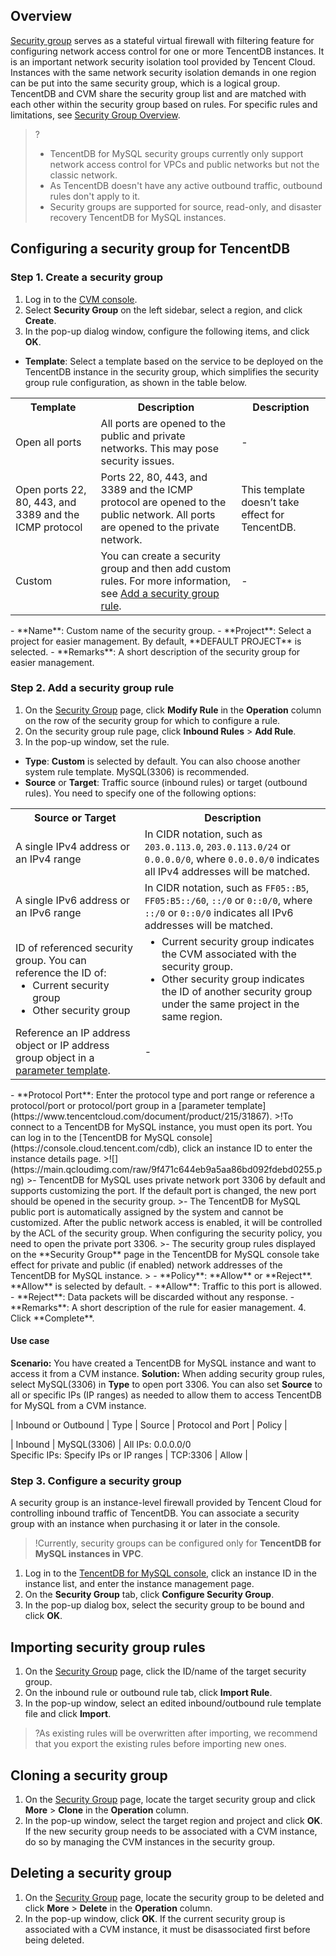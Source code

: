 ## Overview
[Security group](https://www.tencentcloud.com/document/product/213/12452!1a6ac5eebb274e368115220452b0b54e) serves as a stateful virtual firewall with filtering feature for configuring network access control for one or more TencentDB instances. It is an important network security isolation tool provided by Tencent Cloud. Instances with the same network security isolation demands in one region can be put into the same security group, which is a logical group. TencentDB and CVM share the security group list and are matched with each other within the security group based on rules. For specific rules and limitations, see [Security Group Overview](https://intl.cloud.tencent.com/document/product/215/38750).

>?
>- TencentDB for MySQL security groups currently only support network access control for VPCs and public networks but not the classic network.
>- As TencentDB doesn't have any active outbound traffic, outbound rules don't apply to it.
>- Security groups are supported for source, read-only, and disaster recovery TencentDB for MySQL instances.

## Configuring a security group for TencentDB
### Step 1. Create a security group
1. Log in to the [CVM console](https://console.cloud.tencent.com/cvm/securitygroup).
2. Select **Security Group** on the left sidebar, select a region, and click **Create**.
3. In the pop-up dialog window, configure the following items, and click **OK**.
 - **Template**: Select a template based on the service to be deployed on the TencentDB instance in the security group, which simplifies the security group rule configuration, as shown in the table below.
<table>
	<tr><th>Template</th><th>Description</th><th>Description</th></tr>
	<tr><td>Open all ports</td><td>All ports are opened to the public and private networks. This may pose security issues. </td><td>-</td></tr>
	<tr><td>Open ports 22, 80, 443, and 3389 and the ICMP protocol</td><td>Ports 22, 80, 443, and 3389 and the ICMP protocol are opened to the public network. All ports are opened to the private network. </td><td>This template doesn’t take effect for TencentDB. </td></tr>
	<tr><td>Custom</td><td>You can create a security group and then add custom rules. For more information, see <a href="https://intl.cloud.tencent.com/document/product/236/14470">Add a security group rule</a>. </td><td>-</rd></tr>
</table>
 - **Name**: Custom name of the security group.
 - **Project**: Select a project for easier management. By default, **DEFAULT PROJECT** is selected.
 - **Remarks**: A short description of the security group for easier management.

### Step 2. Add a security group rule
1. On the [Security Group](https://console.cloud.tencent.com/cvm/securitygroup) page, click **Modify Rule** in the **Operation** column on the row of the security group for which to configure a rule.
2. On the security group rule page, click **Inbound Rules** > **Add Rule**.
3. In the pop-up window, set the rule.
 - **Type**: **Custom** is selected by default. You can also choose another system rule template. MySQL(3306) is recommended.
 - **Source** or **Target**: Traffic source (inbound rules) or target (outbound rules). You need to specify one of the following options:
<table>
	<tr><th>Source or Target</th><th>Description</th></tr>
	<tr><td>A single IPv4 address or an IPv4 range</td><td>In CIDR notation, such as <code>203.0.113.0</code>, <code>203.0.113.0/24</code> or <code>0.0.0.0/0</code>, where <code>0.0.0.0/0</code> indicates all IPv4 addresses will be matched. </td></tr>
	<tr><td>A single IPv6 address or an IPv6 range</td><td>In CIDR notation, such as <code>FF05::B5</code>, <code>FF05:B5::/60</code>, <code>::/0</code> or <code>0::0/0</code>, where <code>::/0</code> or <code>0::0/0</code> indicates all IPv6 addresses will be matched. </td></tr>
	<tr><td>ID of referenced security group. You can reference the ID of:<ul  style="margin:  0;"><li>Current security group</li><li>Other security group</li></ul>
</td><td><ul  style="margin: 0;"><li>Current security group indicates the CVM associated with the security group. </li><li>Other security group indicates the ID of another security group under the same project in the same region. </li></ul>
</td></tr>
	<tr><td>Reference an IP address object or IP address group object in a <a href="https://www.tencentcloud.com/document/product/215/31867">parameter template</a>.</td><td>-</td></tr>
</table>
 - **Protocol Port**: Enter the protocol type and port range or reference a protocol/port or protocol/port group in a [parameter template](https://www.tencentcloud.com/document/product/215/31867).
>!To connect to a TencentDB for MySQL instance, you must open its port. You can log in to the [TencentDB for MySQL console](https://console.cloud.tencent.com/cdb), click an instance ID to enter the instance details page.
>![](https://main.qcloudimg.com/raw/9f471c644eb9a5aa86bd092fdebd0255.png)
>- TencentDB for MySQL uses private network port 3306 by default and supports customizing the port. If the default port is changed, the new port should be opened in the security group.
>- The TencentDB for MySQL public port is automatically assigned by the system and cannot be customized. After the public network access is enabled, it will be controlled by the ACL of the security group. When configuring the security policy, you need to open the private port 3306.
>- The security group rules displayed on the **Security Group** page in the TencentDB for MySQL console take effect for private and public (if enabled) network addresses of the TencentDB for MySQL instance.
>
 - **Policy**: **Allow** or **Reject**. **Allow** is selected by default.
    - **Allow**: Traffic to this port is allowed.
    - **Reject**: Data packets will be discarded without any response.
 - **Remarks**: A short description of the rule for easier management.
4. Click **Complete**.

#### Use case
**Scenario:** You have created a TencentDB for MySQL instance and want to access it from a CVM instance.
**Solution:** When adding security group rules, select MySQL(3306) in **Type** to open port 3306.
You can also set **Source** to all or specific IPs (IP ranges) as needed to allow them to access TencentDB for MySQL from a CVM instance.

| Inbound or Outbound | Type | Source | Protocol and Port | Policy |

| Inbound | MySQL(3306) | All IPs: 0.0.0.0/0 <br>Specific IPs: Specify IPs or IP ranges | TCP:3306 | Allow |


### Step 3. Configure a security group
A security group is an instance-level firewall provided by Tencent Cloud for controlling inbound traffic of TencentDB. You can associate a security group with an instance when purchasing it or later in the console.

>!Currently, security groups can be configured only for **TencentDB for MySQL instances in VPC**.

1. Log in to the [TencentDB for MySQL console](https://console.cloud.tencent.com/cdb), click an instance ID in the instance list, and enter the instance management page.
2. On the **Security Group** tab, click **Configure Security Group**.
3. In the pop-up dialog box, select the security group to be bound and click **OK**. 

## Importing security group rules
1. On the [Security Group](https://console.cloud.tencent.com/cvm/securitygroup) page, click the ID/name of the target security group.
2. On the inbound rule or outbound rule tab, click **Import Rule**.
3. In the pop-up window, select an edited inbound/outbound rule template file and click **Import**.
>?As existing rules will be overwritten after importing, we recommend that you export the existing rules before importing new ones.

## Cloning a security group
1. On the [Security Group](https://console.cloud.tencent.com/cvm/securitygroup) page, locate the target security group and click **More** > **Clone** in the **Operation** column.
2. In the pop-up window, select the target region and project and click **OK**. If the new security group needs to be associated with a CVM instance, do so by managing the CVM instances in the security group.

## Deleting a security group
1. On the [Security Group](https://console.cloud.tencent.com/cvm/securitygroup) page, locate the security group to be deleted and click **More** > **Delete** in the **Operation** column.
2. In the pop-up window, click **OK**. If the current security group is associated with a CVM instance, it must be disassociated first before being deleted.
